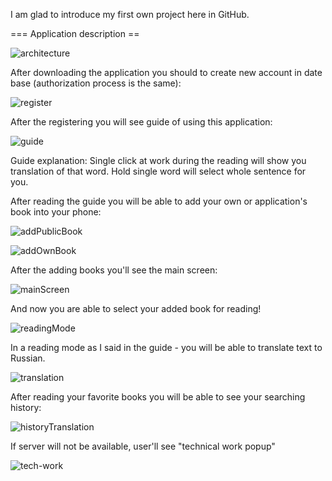 I am glad to introduce my first own project here in GitHub.


=== Application description ==

![architecture](readme-resources/architecture.jpg)

After downloading the application you should to create new account in date base (authorization process is the same):

![register](readme-resources/register.png)

After the registering you will see guide of using this application:



![guide](readme-resources/guide.png)

Guide explanation: Single click at work during the reading will show you translation of that word. Hold single word will select whole sentence for you.

After reading the guide you will be able to add your own or application's book into your phone:



![addPublicBook](readme-resources/addPublicBook.png)

![addOwnBook](readme-resources/addOwnBook.png)

After the adding books you'll see the main screen:

![mainScreen](readme-resources/mainScreen.png)

And now you are able to select your added book for reading!

![readingMode](readme-resources/readingMode.png)

In a reading mode as I said in the guide - you will be able to translate text to Russian.

![translation](readme-resources/translation.png)

After reading your favorite books you will be able to see your searching history:

![historyTranslation](readme-resources/historyTranslation.png)

If server will not be available, user'll see "technical work popup"

![tech-work](readme-resources/tech-work.png)

